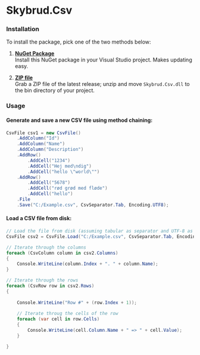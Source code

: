 Skybrud.Csv
============

### Installation

To install the package, pick one of the two methods below:

1. [**NuGet Package**][NuGetPackage]  
   Install this NuGet package in your Visual Studio project. Makes updating easy.

2. [**ZIP file**][GitHubRelease]  
   Grab a ZIP file of the latest release; unzip and move `Skybrud.Csv.dll` to the bin directory of your project.
   
### Usage

#### Generate and save a new CSV file using method chaining:

```C#
CsvFile csv1 = new CsvFile()
    .AddColumn("Id")
    .AddColumn("Name")
    .AddColumn("Description")
    .AddRow()
        .AddCell("1234")
        .AddCell("Hej med\ndig")
        .AddCell("hello \"world\"")
    .AddRow()
        .AddCell("5678")
        .AddCell("rød grød med fløde")
        .AddCell("hello")
    .File
    .Save("C:/Example.csv", CsvSeparator.Tab, Encoding.UTF8);
```

#### Load a CSV file from disk:

```C#
// Load the file from disk (assuming tabular as separator and UTF-8 as encoding)
CsvFile csv2 = CsvFile.Load("C:/Example.csv", CsvSeparator.Tab, Encoding.UTF8);

// Iterate through the columns
foreach (CsvColumn column in csv2.Columns)
{
    Console.WriteLine(column.Index + ". " + column.Name);
}

// Iterate through the rows
foreach (CsvRow row in csv2.Rows)
{
    
    Console.WriteLine("Row #" + (row.Index + 1));
    
    // Iterate throug the cells of the row
    foreach (var cell in row.Cells)
    {
        Console.WriteLine(cell.Column.Name + " => " + cell.Value);
    }

}
```



[NuGetPackage]: https://www.nuget.org/packages/Skybrud.Csv
[GitHubRelease]: https://github.com/abjerner/Skybrud.Csv/releases/latest
[Issues]: https://github.com/abjerner/Skybrud.Csv/issues
